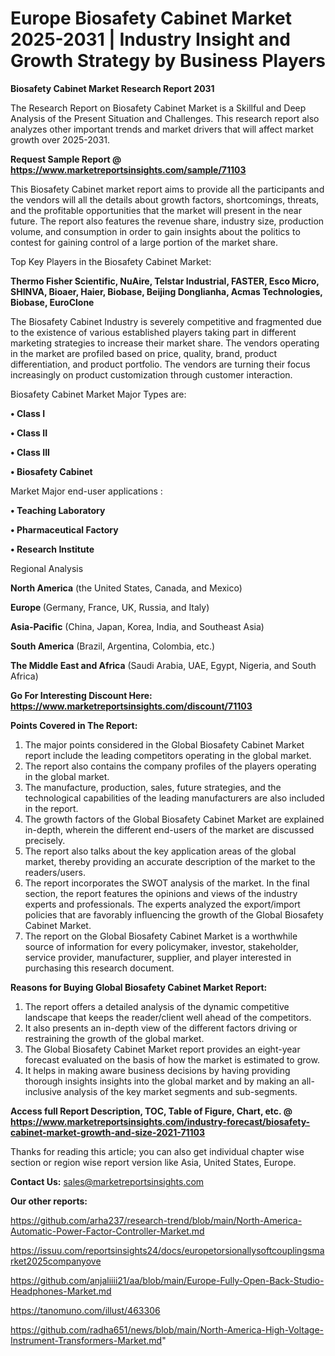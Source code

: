 # Europe Biosafety Cabinet Market 2025-2031 | Industry Insight and Growth Strategy by Business Players

<strong>Biosafety Cabinet Market Research Report 2031</strong>

The Research Report on Biosafety Cabinet Market is a Skillful and Deep Analysis of the Present Situation and Challenges. This research report also analyzes other important trends and market drivers that will affect market growth over 2025-2031.

<strong>Request Sample Report @ <a href=https://www.marketreportsinsights.com/sample/71103>https://www.marketreportsinsights.com/sample/71103</a></strong>

This Biosafety Cabinet market report aims to provide all the participants and the vendors will all the details about growth factors, shortcomings, threats, and the profitable opportunities that the market will present in the near future. The report also features the revenue share, industry size, production volume, and consumption in order to gain insights about the politics to contest for gaining control of a large portion of the market share.

Top Key Players in the Biosafety Cabinet Market:

<strong>Thermo Fisher Scientific, NuAire, Telstar Industrial, FASTER, Esco Micro, SHINVA, Bioaer, Haier, Biobase, Beijing Donglianha, Acmas Technologies, Biobase, EuroClone</strong>

The Biosafety Cabinet Industry is severely competitive and fragmented due to the existence of various established players taking part in different marketing strategies to increase their market share. The vendors operating in the market are profiled based on price, quality, brand, product differentiation, and product portfolio. The vendors are turning their focus increasingly on product customization through customer interaction.

Biosafety Cabinet Market Major Types are:

<strong>• Class I

• Class II

• Class III

• Biosafety Cabinet</strong>

Market Major end-user applications :

<strong>• Teaching Laboratory

• Pharmaceutical Factory

• Research Institute</strong>

Regional Analysis

</u><strong><b>North America</b></strong> (the United States, Canada, and Mexico)

<strong><b>Europe </b></strong>(Germany, France, UK, Russia, and Italy)

<strong><b>Asia-Pacific</b></strong> (China, Japan, Korea, India, and Southeast Asia)

<strong><b>South America</b></strong> (Brazil, Argentina, Colombia, etc.)

<strong><b>The Middle East and Africa</b></strong> (Saudi Arabia, UAE, Egypt, Nigeria, and South Africa)

<strong>Go For Interesting Discount Here: <a href=https://www.marketreportsinsights.com/discount/71103>https://www.marketreportsinsights.com/discount/71103</a></strong>

<strong>Points Covered in The Report:</strong>
<ol>
  <li>The major points considered in the Global Biosafety Cabinet Market report include the leading competitors operating in the global market.</li>
  <li>The report also contains the company profiles of the players operating in the global market.</li>
  <li>The manufacture, production, sales, future strategies, and the technological capabilities of the leading manufacturers are also included in the report.</li>
  <li>The growth factors of the Global Biosafety Cabinet Market are explained in-depth, wherein the different end-users of the market are discussed precisely.</li>
  <li>The report also talks about the key application areas of the global market, thereby providing an accurate description of the market to the readers/users.</li>
  <li>The report incorporates the SWOT analysis of the market. In the final section, the report features the opinions and views of the industry experts and professionals. The experts analyzed the export/import policies that are favorably influencing the growth of the Global Biosafety Cabinet Market.</li>
  <li>The report on the Global Biosafety Cabinet Market is a worthwhile source of information for every policymaker, investor, stakeholder, service provider, manufacturer, supplier, and player interested in purchasing this research document.</li>
</ol>
<strong>Reasons for Buying Global Biosafety Cabinet Market Report:</strong>

<ol>
  <li>The report offers a detailed analysis of the dynamic competitive landscape that keeps the reader/client well ahead of the competitors.</li>
  <li>It also presents an in-depth view of the different factors driving or restraining the growth of the global market.</li>
  <li>The Global Biosafety Cabinet Market report provides an eight-year forecast evaluated on the basis of how the market is estimated to grow.</li>
  <li>It helps in making aware business decisions by having providing thorough insights insights into the global market and by making an all-inclusive analysis of the key market segments and sub-segments.</li>
</ol>
<strong>Access full Report Description, TOC, Table of Figure, Chart, etc. @ <a href=https://www.marketreportsinsights.com/industry-forecast/biosafety-cabinet-market-growth-and-size-2021-71103>https://www.marketreportsinsights.com/industry-forecast/biosafety-cabinet-market-growth-and-size-2021-71103</a></strong>


Thanks for reading this article; you can also get individual chapter wise section or region wise report version like Asia, United States, Europe.

<strong>Contact Us:</strong>
sales@marketreportsinsights.com

<strong>Our other reports:</strong>

<a href=https://github.com/arha237/research-trend/blob/main/North-America-Automatic-Power-Factor-Controller-Market.md>https://github.com/arha237/research-trend/blob/main/North-America-Automatic-Power-Factor-Controller-Market.md</a>

<a href=https://issuu.com/reportsinsights24/docs/europetorsionallysoftcouplingsmarket2025companyove>https://issuu.com/reportsinsights24/docs/europetorsionallysoftcouplingsmarket2025companyove</a>

<a href=https://github.com/anjaliiii21/aa/blob/main/Europe-Fully-Open-Back-Studio-Headphones-Market.md>https://github.com/anjaliiii21/aa/blob/main/Europe-Fully-Open-Back-Studio-Headphones-Market.md</a>

<a href=https://tanomuno.com/illust/463306>https://tanomuno.com/illust/463306</a>

<a href=https://github.com/radha651/news/blob/main/North-America-High-Voltage-Instrument-Transformers-Market.md>https://github.com/radha651/news/blob/main/North-America-High-Voltage-Instrument-Transformers-Market.md</a>"
